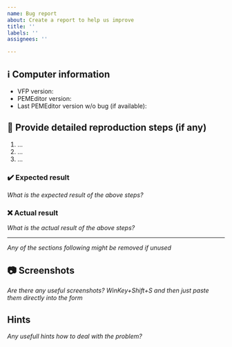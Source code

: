 ```yaml
---
name: Bug report
about: Create a report to help us improve
title: ''
labels: ''
assignees: ''

---
```


## ℹ Computer information

- VFP version: 
- PEMEditor version:
- Last PEMEditor version w/o bug (if available):

## 📝 Provide detailed reproduction steps (if any)

1. …
2. …
3. …

### ✔️ Expected result

_What is the expected result of the above steps?_

### ❌ Actual result

_What is the actual result of the above steps?_

---
_Any of the sections following might be removed if unused_

## 📷 Screenshots

_Are there any useful screenshots? WinKey+Shift+S and then just paste them directly into the form_   

## Hints

_Any usefull hints how to deal with the problem?_
